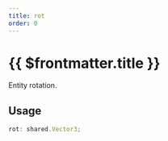 ```yaml
---
title: rot
order: 0
---
```


# {{ $frontmatter.title }}

Entity rotation.

## Usage

```ts
rot: shared.Vector3;
```
